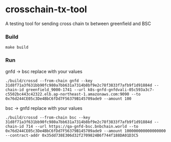 # crosschain-tx-tool

A testing tool for sending cross chain tx between greenfield and BSC

### Build
```shell script
make build
````


### Run

gnfd -> bsc replace with your values
```shell script
./build/crossd --from-chain gnfd --key 31d8f71a3f631bb90fc980a7bb631a7314b8bf9e2c78f3833f7afb9f1d91884d --chain-id greenfield_9000-1741 --url k8s-gnfd-gnfdvali-05c593a3c7-c5502bc443c42322.elb.ap-northeast-1.amazonaws.com:9090 --to 0x76d244CE05c3De4BbC6fDd7F56379B145709ade9 --amount 100

````
bsc -> gnfd replace with your values
```shell script
./build/crossd --from-chain bsc --key 31d8f71a3f631bb90fc980a7bb631a7314b8bf9e2c78f3833f7afb9f1d91884d --chain-id 714 --url https://qa-gnfd-bsc.bnbchain.world --to 0x76d244CE05c3De4BbC6fDd7F56379B145709ade9 --amount 100000000000000000 --contract-addr 0x35dd738E306d32f2709824B6f744f188DA01D3C5 
````